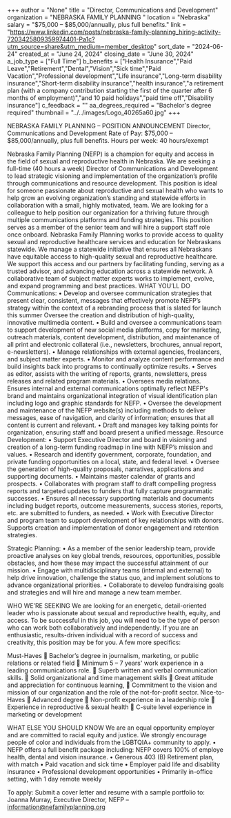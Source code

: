 +++
author = "None"
title = "Director, Communications and Development"
organization = "NEBRASKA FAMILY PLANNING "
location = "Nebraska"
salary = "$75,000 – $85,000/annually, plus full benefits."
link = "https://www.linkedin.com/posts/nebraska-family-planning_hiring-activity-7203425809359974401-Pa1c?utm_source=share&utm_medium=member_desktop"
sort_date = "2024-06-24"
created_at = "June 24, 2024"
closing_date = "June 30, 2024"
a_job_type = ["Full Time"]
b_benefits = ["Health Insurance","Paid Leave","Retirement","Dental","Vision","Sick time","Paid Vacation","Professional development","Life insurance","Long-term disability insurance","Short-term disability insurance","health insurance","a retirement plan (with a company contribution starting the first of the quarter after 6 months of employment)","and 10 paid holidays","paid time off","Disability insurance"]
c_feedback = ""
aa_degrees_required = "Bachelor's degree required"
thumbnail = "../../images/Logo_40265a60.jpg"
+++

NEBRASKA FAMILY PLANNING – POSITION ANNOUNCEMENT
Director, Communications and Development
Rate of Pay:  $75,000 – $85,000/annually, plus full benefits.
Hours per week: 40 hours/exempt

Nebraska Family Planning (NEFP) is a champion for equity and access in the field of sexual and reproductive health in Nebraska.  We are seeking a full-time (40 hours a week) Director of Communications and Development to lead strategic visioning and implementation of the organization’s profile through communications and resource development. This position is ideal for someone passionate about reproductive and sexual health who wants to help grow an evolving organization’s standing and statewide efforts in collaboration with a small, highly motivated, team. We are looking for a colleague to help position our organization for a thriving future through multiple communications platforms and funding strategies. This position serves as a member of the senior team and will hire a support staff role once onboard.
Nebraska Family Planning works to provide access to quality sexual and reproductive healthcare services and education for Nebraskans statewide. We manage a statewide initiative that ensures all Nebraskans have equitable access to high-quality sexual and reproductive healthcare.  We support this access and our partners by facilitating funding, serving as a trusted advisor, and advancing education across a statewide network. A collaborative team of subject matter experts works to implement, evolve, and expand programming and best practices. 
WHAT YOU’LL DO
Communications:
•	Develop and oversee communication strategies that present clear, consistent, messages that effectively promote NEFP’s strategy within the context of a rebranding process that is slated for launch this summer Oversee the creation and distribution of high-quality, innovative multimedia content.
•	Build and oversee a communications team to support development of new social media platforms, copy for marketing, outreach materials, content development, distribution, and maintenance of all print and electronic collateral (i.e., newsletters, brochures, annual report, e-newsletters). 
•	Manage relationships with external agencies, freelancers, and subject matter experts.
•	Monitor and analyze content performance and build insights back into programs to continually optimize results.
•	Serves as editor, assists with the writing of reports, grants, newsletters, press releases and related program materials.
•	Oversees media relations. Ensures internal and external communications optimally reflect NEFP's brand and maintains organizational integration of visual identification plan including logo and graphic standards for NEFP.
•	Oversee the development and maintenance of the NEFP website(s) including methods to deliver messages, ease of navigation, and clarity of information; ensures that all content is current and relevant.
•	Draft and manages key talking points for organization, ensuring staff and board present a unified message.
Resource Development:
•	Support Executive Director and board in visioning and creation of a long-term funding roadmap in line with NEFP’s mission and values.
•	Research and identify government, corporate, foundation, and private funding opportunities on a local, state, and federal level.
•	Oversee the generation of high-quality proposals, narratives, applications and supporting documents. 
•	Maintains master calendar of grants and prospects. 
•	Collaborates with program staff to draft compelling progress reports and targeted updates to funders that fully capture programmatic successes.
•	Ensures all necessary supporting materials and documents including budget reports, outcome measurements, success stories, reports, etc. are submitted to funders, as needed.
•	Work with Executive Director and program team to support development of key relationships with donors. Supports creation and implementation of donor engagement and retention strategies. 

Strategic Planning:
•	As a member of the senior leadership team, provide proactive analyses on key global trends, resources, opportunities, possible obstacles, and how these may impact the successful attainment of our mission.
•	Engage with multidisciplinary teams (internal and external) to help drive innovation, challenge the status quo, and implement solutions to advance organizational priorities. 
•	Collaborate to develop fundraising goals and strategies and will hire and manage a new team member.

WHO WE’RE SEEKING
We are looking for an energetic, detail-oriented leader who is passionate about sexual and reproductive health, equity, and access. To be successful in this job, you will need to be the type of person who can work both collaboratively and independently. If you are an enthusiastic, results-driven individual with a record of success and creativity, this position may be for you. A few more specifics:


Must-Haves
	Bachelor’s degree in journalism, marketing, or public relations or related field
	Minimum 5 – 7 years' work experience in a leading communications role.
	Superb written and verbal communication skills. 
	Solid organizational and time management skills
	Great attitude and appreciation for continuous learning, 
	Commitment to the vision and mission of our organization and the role of the not-for-profit sector.
Nice-to-Haves
	Advanced degree
	Non-profit experience in a leadership role
	Experience in reproductive & sexual health
	C-suite level experience in marketing or development

WHAT ELSE YOU SHOULD KNOW
We are an equal opportunity employer and are committed to racial equity and justice. We strongly encourage people of color and individuals from the LGBTQIA+ community to apply. 
•	NEFP offers a full benefit package including: NEFP covers 100% of employe health, dental and vision insurance.
•	Generous 403 (B) Retirement plan, with match 
•	Paid vacation and sick time
•	Employer paid life and disability insurance
•	Professional development opportunities
•	Primarily in-office setting, with 1 day remote weekly 

To apply: Submit a cover letter and resume with a sample portfolio to: Joanna Murray, Executive Director, NEFP – information@nefamilyplanning.org
